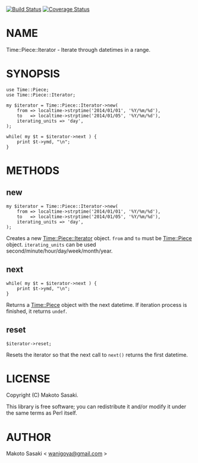 [![Build Status](https://travis-ci.org/waniji/Time-Piece-Iterator.svg?branch=master)](https://travis-ci.org/waniji/Time-Piece-Iterator) [![Coverage Status](https://img.shields.io/coveralls/waniji/Time-Piece-Iterator/master.svg)](https://coveralls.io/r/waniji/Time-Piece-Iterator?branch=master)
# NAME

Time::Piece::Iterator - Iterate through datetimes in a range.

# SYNOPSIS

    use Time::Piece;
    use Time::Piece::Iterator;

    my $iterator = Time::Piece::Iterator->new(
        from => localtime->strptime('2014/01/01', '%Y/%m/%d'),
        to   => localtime->strptime('2014/01/05', '%Y/%m/%d'),
        iterating_units => 'day',
    );

    while( my $t = $iterator->next ) {
        print $t->ymd, "\n";
    }

# METHODS

## new

    my $iterator = Time::Piece::Iterator->new(
        from => localtime->strptime('2014/01/01', '%Y/%m/%d'),
        to   => localtime->strptime('2014/01/05', '%Y/%m/%d'),
        iterating_units => 'day',
    );

Creates a new [Time::Piece::Iterator](https://metacpan.org/pod/Time::Piece::Iterator) object. `from` and `to` must be [Time::Piece](https://metacpan.org/pod/Time::Piece) object. `iterating_units` can be used second/minute/hour/day/week/month/year.

## next

    while( my $t = $iterator->next ) {
        print $t->ymd, "\n";
    }

Returns a [Time::Piece](https://metacpan.org/pod/Time::Piece) object with the next datetime. If iteration process is finished, it returns `undef`.

## reset

    $iterator->reset;

Resets the iterator so that the next call to `next()` returns the first datetime.

# LICENSE

Copyright (C) Makoto Sasaki.

This library is free software; you can redistribute it and/or modify
it under the same terms as Perl itself.

# AUTHOR

Makoto Sasaki < wanigoya@gmail.com >
